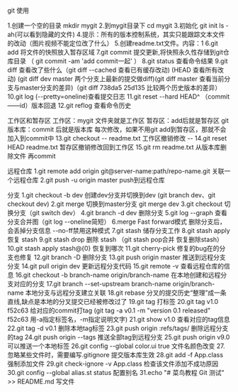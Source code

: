 git 使用

1.创建一个空的目录 mkdir mygit
2.到mygit目录下 cd mygit
3.初始化 git init ls -ah(可以看到隐藏的文件)
4.提示：所有的版本控制系统，其实只能跟踪文本文件的改动（图片视频不能定位改了什么）
5.创建readme.txt文件。内容：1
6.git add 将文件的快照放入暂存区域
7.git commit 提交更新,将快照永久性存储到git仓库目录 （ git commit -am 'add commit一起' ）
8.git status 查看命令结果
9.git diff 查看改了些什么（git diff --cached 查看已有缓存改动) (HEAD 查看所有改动) (git diff dev master 两个分支上最新的提交做diff)(git diff master 查看当前分支与master分支的差异)（git diff 738da5 25d135 比较两个历史版本的差异）
10.git log (--pretty=oneline)查看提交日志
11.git reset --hard HEAD^ （commit——id）版本回退
12.git reflog 查看命令历史

工作区和暂存区
工作区：mygit 文件夹就是工作区
暂存区：add后就是暂存区 
git版本库：commit 后就是版本库
每次修改，如果不用git add到暂存区，那就不会加入到commit中
13.git checkout -- readme.txt 工作区撤销修改 --
14.git reset HEAD readme.txt 暂存区撤销修改回到工作区
15.git rm readme.txt 从版本库删除文件 再commit

远程仓库
1.git remote add origin git@server-name:path/repo-name.git 关联一个远程仓库
2.git push -u origin master push到远程仓库

分支
1.git checkout -b dev 创建dev分支并切换到dev (git branch dev、git checkout dev)
2.git merge 切换到master分支 git merge dev
3.git checkout 切换分支（git switch dev）
4.git branch -d dev 删除分支
5.git log --graph 查看分支合并图（git log --oneline简短）
6.merge Fast forward模式 删除分支后，会丢掉分支信息 --no-ff禁用这种模式
7.git stash 储存分支工作
8.git stash apply 恢复 stash
9.git stash drop 删除 stash （git stash pop合并 恢复删除stash）
10.git stash apply stash@{0} 恢复到哪次
11.git cherry-pick <commit> 修复的bug在的分支也修复
12.git branch -D <name> 删除分支
13.git push origin master 推送到远程分支分支
14.git pull origin dev 更新远程分支代码
15.git remote -v 查看远程仓库的信息
16.git checkout -b branch-name origin/branch-name 在本地创建和远程分支对应的分支
17.git branch --set-upstream branch-name origin/branch-name 本地分支与远程分支建立关联
18.git rebase 分叉的提交历史“整理”成一条直线,缺点是本地的分叉提交已经被修改过了
19.git tag <name> 打标签
20.git tag v1.0 f52c63 给对应的commit打tag (git tag -a v0.1 -m "version 0.1 released" f52c63 用-a指定标签名，-m指定说明文字)
21.git show v1.0 查看对应的tag信息
22.git tag -d v0.1 删除本地tag标签
23.git push origin :refs/tags/<tagname> 删除远程分支的tag
24.git push origin --tags 推送全部tag到远程分支
25.git push origin v9.0可以推送一个本地标签
26.git config --global color.ui true 文件名颜色改变
27.忽略某些文件时，需要编写.gitignore 提交版本库生效
28.git add -f App.class 强制添加文件
29.git check-ignore -v App.class 检查该文件添加不成功原因
30.git config --global alias.st status 配置别名
31.echo "# 菜鸟教程 Git 测试" >> README.md 写文件